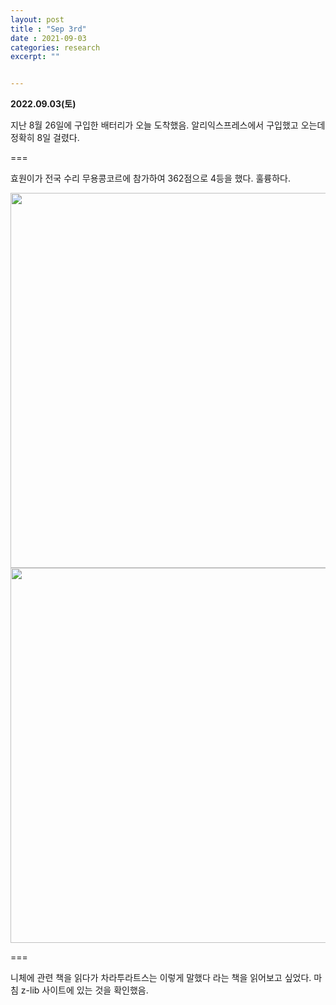 ```yaml
---
layout: post
title : "Sep 3rd"
date : 2021-09-03
categories: research
excerpt: ""


---
```

 

**2022.09.03(토)**


지난 8월 26일에 구입한 배터리가 오늘 도착했음. 알리익스프레스에서 구입했고 오는데  정확히  8일 걸렸다. 


===

효원이가 전국 수리 무용콩코르에 참가하여 362점으로 4등을 했다. 
훌륭하다.

<img src="https://jinhong-park.github.io/journal2/images/20220903-Ballet.jpeg" width="600">



<img src="https://jinhong-park.github.io/journal2/images/20220903-HWYH.jpeg" width="600">

===

니체에 관련 책을 읽다가 차라투라트스는 이렇게 말했다 라는 책을 읽어보고 싶었다. 마침 z-lib 사이트에 있는 것을 확인했음. 


